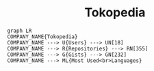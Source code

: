 <h1 align="center">Tokopedia</h1>

```mermaid
graph LR
COMPANY_NAME{Tokopedia}
COMPANY_NAME ---> U{Users} ---> UN[18]
COMPANY_NAME ---> R{Repositories} ---> RN[355]
COMPANY_NAME ---> G{Gists} ---> GN[232]
COMPANY_NAME ---> ML{Most Used<br>Languages}
```
